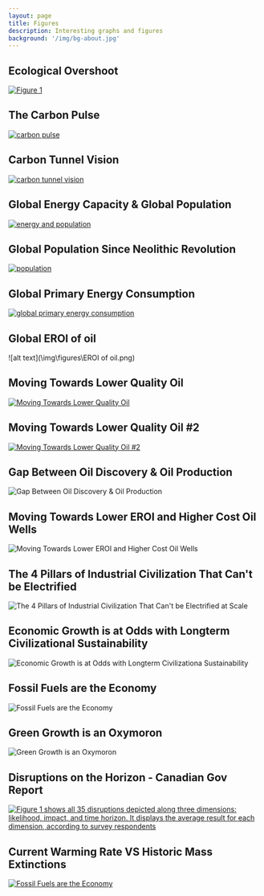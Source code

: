 ```yaml
---
layout: page
title: Figures
description: Interesting graphs and figures
background: '/img/bg-about.jpg'
---
```

## Ecological Overshoot
[![Figure 1](\img\figures\Ecological_Overshoot.jpg)](\img\figures\Why_Large_Cities_Wont_Survive_the_Twenty-First_Century.pdf)

## The Carbon Pulse
[![carbon pulse](\img\figures\carbon_pulse.jpg)](https://escholarship.org/uc/item/9js5291m)

## Carbon Tunnel Vision
[![carbon tunnel vision](\img\figures\Carbon_tunnel_vision.jpg)](https://www.reddit.com/r/collapse/comments/1c275xk/carbon_tunnel_vision_collapse_edition/)

## Global Energy Capacity & Global Population
[![energy and population](\img\figures\energy_population.jpg)](https://escholarship.org/uc/item/9js5291m)

## Global Population Since Neolithic Revolution
[![population](\img\figures\world_population.png)](https://escholarship.org/uc/item/9js5291m)

## Global Primary Energy Consumption
[![global primary energy consumption](\img\figures\primary_energy.jpg)](https://ourworldindata.org/grapher/global-primary-energy)

## Global EROI of oil
![alt text](\img\figures\EROI of oil.png)

## Moving Towards Lower Quality Oil
[![Moving Towards Lower Quality Oil](\img\figures\oil_quality.png)](https://read.realityblind.world/view/975731937/230/)

## Moving Towards Lower Quality Oil #2
[![Moving Towards Lower Quality Oil #2](\img\figures\oil_quality2.png)](https://read.realityblind.world/view/975731937/264/)

## Gap Between Oil Discovery & Oil Production
![Gap Between Oil Discovery & Oil Production](\img\figures\oil_discovery.png)

## Moving Towards Lower EROI and Higher Cost Oil Wells
![Moving Towards Lower EROI and Higher Cost Oil Wells](\img\figures\oil_discovery2.png)

## The 4 Pillars of Industrial Civilization That Can't be Electrified
![The 4 Pillars of Industrial Civilization That Can't be Electrified at Scale](\img\figures\four_pillars.png)

## Economic Growth is at Odds with Longterm Civilizational Sustainability
![Economic Growth is at Odds with Longterm Civilizationa Sustainability](\img\figures\no_mans_land.jpg)

## Fossil Fuels are the Economy
![Fossil Fuels are the Economy](\img\figures\oilvsgdp.png)

## Green Growth is an Oxymoron
![Green Growth is an Oxymoron](\img\figures\Theres_no_green_growth.jpg)

## Disruptions on the Horizon - Canadian Gov Report
[![Figure 1 shows all 35 disruptions depicted along three dimensions: likelihood, impact, and time horizon. It displays the average result for each dimension, according to survey respondents](\img\notes\disruptions_horizon.jpg)](https://horizons.service.canada.ca/en/2024/disruptions/index.shtml#report)

## Current Warming Rate VS Historic Mass Extinctions
[![Fossil Fuels are the Economy](\img\figures\historic_extinctions_warming.jpg)](https://thecottonwoodpost.net/2019/12/10/modern-climate-change-is-10x-faster-than-historic-global-warming-mass-extinction-events/)